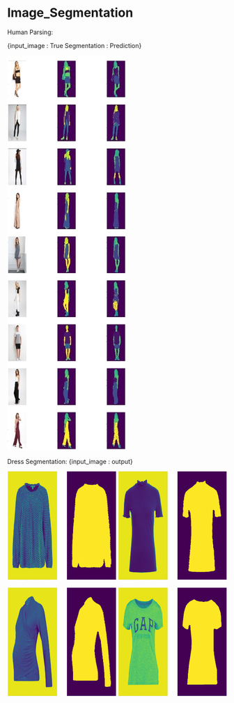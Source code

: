 # Image_Segmentation

Human Parsing: 

{input_image : True Segmentation : Prediction}

<img src="https://github.com/cjaitej/Image_Segmentation/blob/main/Human_parsing_using_UNET/Results/1.jpg">

Dress Segmentation:  {input_image : output}


<img src="https://github.com/cjaitej/Image_Segmentation/blob/main/dress_segmentation/Results/download1.png" width="250" height="250">   <img src="https://github.com/cjaitej/Image_Segmentation/blob/main/dress_segmentation/Results/download2.png" width="250" height="250">
  
<img src="https://github.com/cjaitej/Image_Segmentation/blob/main/dress_segmentation/Results/download3.png" width="250" height="250"> <img src="https://github.com/cjaitej/Image_Segmentation/blob/main/dress_segmentation/Results/download4.png" width="250" height="250">



